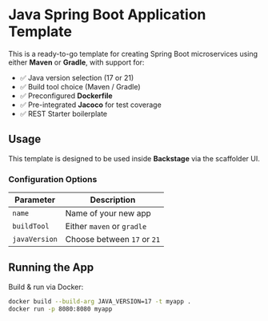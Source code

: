 # Java Spring Boot Application Template

This is a ready-to-go template for creating Spring Boot microservices using either **Maven** or **Gradle**, with support for:

- ✅ Java version selection (17 or 21)
- ✅ Build tool choice (Maven / Gradle)
- ✅ Preconfigured **Dockerfile**
- ✅ Pre-integrated **Jacoco** for test coverage
- ✅ REST Starter boilerplate

## Usage

This template is designed to be used inside **Backstage** via the scaffolder UI.

### Configuration Options

| Parameter     | Description                        |
|---------------|------------------------------------|
| `name`        | Name of your new app               |
| `buildTool`   | Either `maven` or `gradle`         |
| `javaVersion` | Choose between `17` or `21`        |

## Running the App

Build & run via Docker:

```bash
docker build --build-arg JAVA_VERSION=17 -t myapp .
docker run -p 8080:8080 myapp
